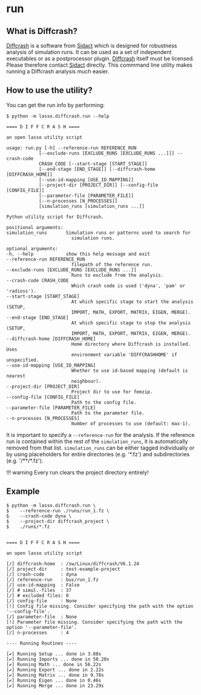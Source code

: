 # run

## What is Diffcrash?

[Diffcrash] is a software from [Sidact] which is designed for robustness
analysis of simulation runs.
It can be used as a set of independent executables or as a postprocessor plugin.
[Diffcrash] itself must be licensed.
Please therefore contact [Sidact] directly.
This commmand line utility makes running a Diffcrash analysis much
easier.

[diffcrash]: https://www.sidact.de/diffcrash
[sidact]: https://www.sidact.de/

## How to use the utility?

You can get the run info by performing:

```console
$ python -m lasso.diffcrash.run --help

==== D I F F C R A S H ====

an open lasso utility script

usage: run.py [-h] --reference-run REFERENCE_RUN
            [--exclude-runs [EXCLUDE_RUNS [EXCLUDE_RUNS ...]]] --crash-code
            CRASH_CODE [--start-stage [START_STAGE]]
            [--end-stage [END_STAGE]] [--diffcrash-home [DIFFCRASH_HOME]]
            [--use-id-mapping [USE_ID_MAPPING]]
            [--project-dir [PROJECT_DIR]] [--config-file [CONFIG_FILE]]
            [--parameter-file [PARAMETER_FILE]]
            [--n-processes [N_PROCESSES]]
            [simulation_runs [simulation_runs ...]]

Python utility script for Diffcrash.

positional arguments:
simulation_runs       Simulation runs or patterns used to search for
                        simulation runs.

optional arguments:
-h, --help            show this help message and exit
--reference-run REFERENCE_RUN
                        filepath of the reference run.
--exclude-runs [EXCLUDE_RUNS [EXCLUDE_RUNS ...]]
                        Runs to exclude from the analysis.
--crash-code CRASH_CODE
                        Which crash code is used ('dyna', 'pam' or 'radioss').
--start-stage [START_STAGE]
                        At which specific stage to start the analysis (SETUP,
                        IMPORT, MATH, EXPORT, MATRIX, EIGEN, MERGE).
--end-stage [END_STAGE]
                        At which specific stage to stop the analysis (SETUP,
                        IMPORT, MATH, EXPORT, MATRIX, EIGEN, MERGE).
--diffcrash-home [DIFFCRASH_HOME]
                        Home directory where Diffcrash is installed. Uses
                        environment variable 'DIFFCRASHHOME' if unspecified.
--use-id-mapping [USE_ID_MAPPING]
                        Whether to use id-based mapping (default is nearest
                        neighbour).
--project-dir [PROJECT_DIR]
                        Project dir to use for femzip.
--config-file [CONFIG_FILE]
                        Path to the config file.
--parameter-file [PARAMETER_FILE]
                        Path to the parameter file.
--n-processes [N_PROCESSES]
                        Number of processes to use (default: max-1).
```

It is important to specify a `--reference-run` for the
analysis. If the reference run is contained within the rest of the
`simulation_runs`, it is automatically removed from that
list. `simulation_runs` can be either tagged individually
or by using placeholders for entire directories (e.g. '\*.fz') and
subdirectories (e.g. '/\*\*/\*.fz').

!!! warning
    Every run clears the project directory entirely!

## Example

```console
$ python -m lasso.diffcrash.run \
$    --reference-run ./runs/run_1.fz \ 
$    --crash-code dyna \
$    --project-dir diffcrash_project \  
$    ./runs/*.fz


==== D I F F C R A S H ==== 

an open lasso utility script

[/] diffcrash-home  : /sw/Linux/diffcrash/V6.1.24
[/] project-dir     : test-example-project
[/] crash-code      : dyna
[/] reference-run   : bus/run_1.fz
[/] use-id-mapping  : False
[/] # simul.-files  : 37
[/] # excluded files: 0
[/] config-file     : None
[!] Config file missing. Consider specifying the path with the option '--config-file'.
[/] parameter-file  : None
[!] Parameter file missing. Consider specifying the path with the option '--parameter-file'.
[/] n-processes     : 4

---- Running Routines ----   

[✔] Running Setup ... done in 3.88s
[✔] Running Imports ... done in 58.20s   
[✔] Running Math ... done in 56.22s   
[✔] Running Export ... done in 2.22s   
[✔] Running Matrix ... done in 9.78s   
[✔] Running Eigen ... done in 0.46s   
[✔] Running Merge ... done in 23.29s
```
